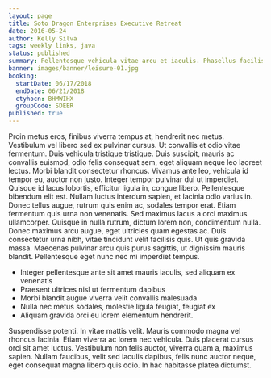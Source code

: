 ```yaml
---
layout: page
title: Soto Dragon Enterprises Executive Retreat
date: 2016-05-24
author: Kelly Silva
tags: weekly links, java
status: published
summary: Pellentesque vehicula vitae arcu et iaculis. Phasellus facilisis.
banner: images/banner/leisure-01.jpg
booking:
  startDate: 06/17/2018
  endDate: 06/21/2018
  ctyhocn: BHMWIHX
  groupCode: SDEER
published: true
---
```

Proin metus eros, finibus viverra tempus at, hendrerit nec metus. Vestibulum vel libero sed ex pulvinar cursus. Ut convallis et odio vitae fermentum. Duis vehicula tristique tristique. Duis suscipit, mauris ac convallis euismod, odio felis consequat sem, eget aliquam neque leo laoreet lectus. Morbi blandit consectetur rhoncus. Vivamus ante leo, vehicula id tempor eu, auctor non justo. Integer tempor pulvinar dui ut imperdiet. Quisque id lacus lobortis, efficitur ligula in, congue libero. Pellentesque bibendum elit est. Nullam luctus interdum sapien, et lacinia odio varius in.
Donec tellus augue, rutrum quis enim ac, sodales tempor erat. Etiam fermentum quis urna non venenatis. Sed maximus lacus a orci maximus ullamcorper. Quisque in nulla rutrum, dictum lorem non, condimentum nulla. Donec maximus arcu augue, eget ultricies quam egestas ac. Duis consectetur urna nibh, vitae tincidunt velit facilisis quis. Ut quis gravida massa. Maecenas pulvinar arcu quis purus sagittis, ut dignissim mauris blandit. Pellentesque eget nunc nec mi imperdiet tempus.

* Integer pellentesque ante sit amet mauris iaculis, sed aliquam ex venenatis
* Praesent ultrices nisl ut fermentum dapibus
* Morbi blandit augue viverra velit convallis malesuada
* Nulla nec metus sodales, molestie ligula feugiat, feugiat ex
* Aliquam gravida orci eu lorem elementum hendrerit.

Suspendisse potenti. In vitae mattis velit. Mauris commodo magna vel rhoncus lacinia. Etiam viverra ac lorem nec vehicula. Duis placerat cursus orci sit amet luctus. Vestibulum non felis auctor, viverra quam a, maximus sapien. Nullam faucibus, velit sed iaculis dapibus, felis nunc auctor neque, eget consequat magna libero quis odio. In hac habitasse platea dictumst.
